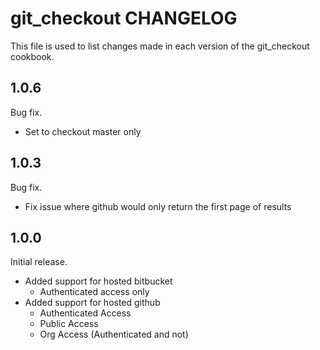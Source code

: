 # git_checkout CHANGELOG

This file is used to list changes made in each version of the git_checkout cookbook.

## 1.0.6

Bug fix.

- Set to checkout master only

## 1.0.3

Bug fix.

- Fix issue where github would only return the first page of results

## 1.0.0

Initial release.

- Added support for hosted bitbucket
  - Authenticated access only
- Added support for hosted github
  - Authenticated Access
  - Public Access
  - Org Access (Authenticated and not)
